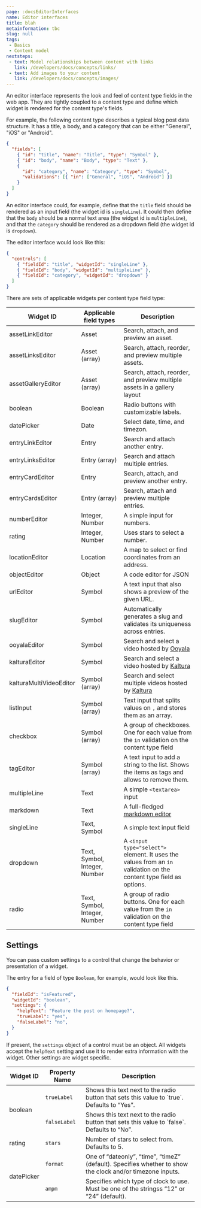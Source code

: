 ```yaml
---
page: :docsEditorInterfaces
name: Editor interfaces
title: blah
metainformation: tbc
slug: null
tags:
 - Basics
 - Content model
nextsteps:
 - text: Model relationships between content with links
   link: /developers/docs/concepts/links/
 - text: Add images to your content
   link: /developers/docs/concepts/images/
---
```


An editor interface represents the look and feel of content type fields in the web app. They are tightly coupled to a content type and define which widget is rendered for the content type's fields.

For example, the following content type describes a typical blog post data structure. It has a title, a body, and a category that can be either "General", "iOS" or "Android".

```json
{
  "fields": [
    { "id": "title", "name": "Title", "type": "Symbol" },
    { "id": "body", "name": "Body", "type": "Text" },
    {
      "id": "category", "name": "Category", "type": "Symbol",
      "validations": [{ "in": ["General", "iOS", "Android"] }]
    }
  ]
}
```

An editor interface could, for example, define that the `title` field should be rendered as an input field (the widget id is `singleLine`). It could then define that the `body` should be a normal text area (the widget id is `multipleLine`), and that the `category` should be rendered as a dropdown field (the widget id is `dropdown`).

The editor interface would look like this:

```json
{
  "controls": [
    { "fieldId": "title", "widgetId": "singleLine" },
    { "fieldId": "body", "widgetId": "multipleLine" },
    { "fieldId": "category", "widgetId": "dropdown" }
  ]
}
```

There are sets of applicable widgets per content type field type:

| Widget ID               | Applicable field types        | Description                                                                                                         |
| ----------------------- | ----------------------------- | ------------------------------------------------------------------------------------------------------------------- |
| assetLinkEditor         | Asset                         | Search, attach, and preview an asset.                                                                               |
| assetLinksEditor        | Asset (array)                 | Search, attach, reorder, and preview multiple assets.                                                               |
| assetGalleryEditor      | Asset (array)                 | Search, attach, reorder, and preview multiple assets in a gallery layout                                            |
| boolean                 | Boolean                       | Radio buttons with customizable labels.                                                                             |
| datePicker              | Date                          | Select date, time, and timezon.                                                                                     |
| entryLinkEditor         | Entry                         | Search and attach another entry.                                                                                    |
| entryLinksEditor        | Entry (array)                 | Search and attach multiple entries.                                                                                 |
| entryCardEditor         | Entry                         | Search, attach, and preview another entry.                                                                          |
| entryCardsEditor        | Entry (array)                 | Search, attach and preview multiple entries.                                                                       |
| numberEditor            | Integer, Number               | A simple input for numbers.                                                                                         |
| rating                  | Integer, Number               | Uses stars to select a number.                                                                                      |
| locationEditor          | Location                      | A map to select or find coordinates from an address.                                                                |
| objectEditor            | Object                        | A code editor for JSON                                                                                              |
| urlEditor               | Symbol                        | A text input that also shows a preview of the given URL.                                                            |
| slugEditor              | Symbol                        | Automatically generates a slug and validates its uniqueness across entries.                                         |
| ooyalaEditor            | Symbol                        | Search and select a video hosted by [Ooyala][]                                                                      |
| kalturaEditor           | Symbol                        | Search and select a video hosted by [Kaltura][]                                                                     |
| kalturaMultiVideoEditor | Symbol (array)                | Search and select multiple videos hosted by [Kaltura][]                                                             |
| listInput               | Symbol (array)                | Text input that splits values on `,` and stores them as an array.                                                   |
| checkbox                | Symbol (array)                | A group of checkboxes. One for each value from the `in` validation on the content type field                        |
| tagEditor               | Symbol (array)                | A text input to add a string to the list. Shows the items as tags and allows to remove them.                        |
| multipleLine            | Text                          | A simple `<textarea>` input                                                                                         |
| markdown                | Text                          | A full-fledged [markdown editor][]                                                                                  |
| singleLine              | Text, Symbol                  | A simple text input field                                                                                           |
| dropdown                | Text, Symbol, Integer, Number | A `<input type="select">` element. It uses the values from an `in` validation on the content type field as options. |
| radio                   | Text, Symbol, Integer, Number | A group of radio buttons. One for each value from the `in` validation on the content type field                     |

[kaltura]: https://www.contentful.com/ecosystem/kaltura/

[ooyala]: https://www.contentful.com/ecosystem/ooyala/

[markdown editor]: https://www.contentful.com/r/knowledgebase/markdown/

## Settings

You can pass custom settings to a control that change the behavior or presentation of a widget.

The entry for a field of type `Boolean`, for example, would look like this.

```json
{
  "fieldId": "isFeatured",
  "widgetId": "boolean",
  "settings": {
    "helpText": "Feature the post on homepage?",
    "trueLabel": "yes",
    "falseLabel": "no",
  }
}
```

If present, the `settings` object of a control must be an object. All widgets accept the `helpText` setting and use it to render extra information with the widget. Other settings are widget specific.

<table>
<thead>
  <tr>
    <th>Widget ID</th>
    <th>Property Name</th>
    <th>Description</th>
  </tr>
</thead>
<tbody>
  <tr>
    <td rowspan="2">boolean</td>
    <td><code>trueLabel</code></td>
    <td>Shows this text next to the radio button that sets this value to `true`. Defaults to “Yes”.</td>
  </tr>
  <tr>
    <td><code>falseLabel</code></td>
    <td>Shows this text next to the radio button that sets this value to `false`. Defaults to “No”.</td>
  </tr>
  <tr>
    <td>rating</td>
    <td><code>stars</code></td>
    <td>Number of stars to select from. Defaults to 5.</td>
  </tr>
  <tr>
    <td rowspan="2">datePicker</td>
    <td><code>format</code></td>
    <td>One of “dateonly”, “time”, “timeZ” (default). Specifies whether to show the clock and/or timezone inputs.</td>
  </tr>
  <tr>
    <td><code>ampm</code></td>
    <td>Specifies which type of clock to use. Must be one of the stringss “12” or “24” (default).</td>
  </tr>
</tbody>
</table>
